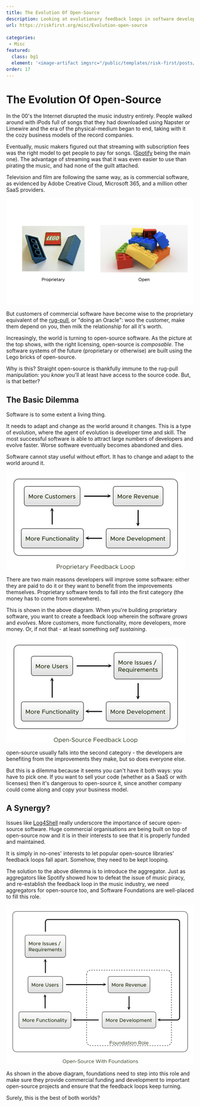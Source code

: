 ```yaml
---
title: The Evolution Of Open-Source
description: Looking at evolutionary feedback loops in software development
url: https://riskfirst.org/misc/Evolution-open-source

categories:  
 - Misc
featured: 
  class: bg1
  element: '<image-artifact imgsrc="/public/templates/risk-first/posts/open-source.svg">Evolution</image-artifact>'
order: 17
---
```



# The Evolution Of Open-Source

In the 00's the Internet disrupted the music industry entirely.  People walked around with iPods full of songs that they had downloaded using Napster or Limewire and the era of the physical-medium began to end, taking with it the cozy business models of the record companies.

Eventually, music makers figured out that streaming with subscription fees was the right model to get people to pay for songs.  ([Spotify](https://www.spotify.com) being the main one).  The advantage of streaming was that it was even easier to use than pirating the music, and had none of the guilt attached.  

Television and film are following the same way, as is commercial software, as evidenced by Adobe Creative Cloud, Microsoft 365, and a million other SaaS providers.

![Open vs Proprietary](/images/misc/lego-open-proprietary.jpg)

But customers of commercial software have become wise to the proprietary equivalent of the [rug-pull](https://en.wiktionary.org/wiki/rug-pull), or "doing an Oracle":  woo the customer, make them depend on you, then milk the relationship for all it's worth.   

Increasingly, the world is turning to open-source software.  As the picture at the top shows, with the right licensing, open-source is _composable_.  The software systems of the future (proprietary or otherwise) are built using the Lego bricks of open-source.

Why is this?  Straight open-source is thankfully immune to the rug-pull manipulation:  you _know_ you'll at least have access to the source code.  But, is that better?

## The Basic Dilemma

Software is to some extent a living thing.  

It needs to adapt and change as the world around it changes.  This is a type of evolution, where the agent of evolution is developer time and skill.  The most successful software is able to attract large numbers of developers and evolve faster.  Worse software eventually becomes abandoned and dies.   

Software cannot stay useful without effort.  It has to change and adapt to the world around it.  

![Proprietary Feedback Loop](/images/generated/misc/proprietary-feedback-loop.png)

There are two main reasons developers will improve some software:  either they are paid to do it or they want to benefit from the improvements themselves.  Proprietary software tends to fall into the first category (the money has to come from somewhere).  

This is shown in the above diagram.  When you're building proprietary software, you want to create a feedback loop wherein the software _grows_ and _evolves_.  More customers, more functionality, more developers, more money.  Or, if not that - at least something _self sustaining_.

![open-source Feedback Loop](/images/generated/misc/open-source-feedback-loop.png)

open-source usually falls into the second category - the developers are benefiting from the improvements they make, but so does everyone else.

But this is a dilemma because it seems you can't have it both ways:  you have to pick one.   If you want to sell your code (whether as a SaaS or with licenses) then it's dangerous to open-source it, since another company could come along and copy your business model.  

## A Synergy?

Issues like [Log4Shell](https://en.wikipedia.org/wiki/Log4Shell) really underscore the importance of secure open-source software.  Huge commercial organisations are being built on top of open-source now and it is in their interests to see that it is properly funded and maintained.  

It is simply in no-ones' interests to let popular open-source libraries' feedback loops fall apart.  Somehow, they need to be kept looping.

The solution to the above dilemma is to introduce the aggregator.  Just as aggregators like Spotify showed how to defeat the issue of music piracy, and re-establish the feedback loop in the music industry, we need aggregators for open-source too, and Software Foundations are well-placed to fill this role.

![Combined Feedback Loop](/images/generated/misc/combined-feedback-loop.png)

As shown in the above diagram, foundations need to step into this role and make sure they provide commercial funding and development to important open-source projects and ensure that the feedback loops keep turning.

Surely, this is the best of both worlds?




